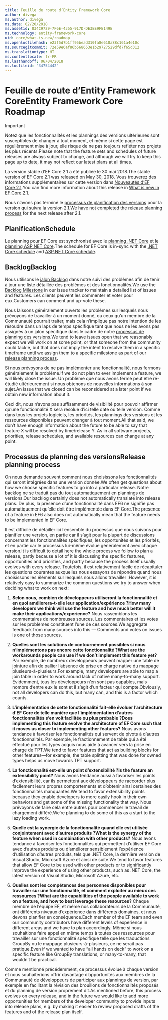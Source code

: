 ```yaml
---
title: Feuille de route d’Entity Framework Core
author: divega
ms.author: divega
ms.date: 02/20/2018
ms.assetid: 834C9729-7F6E-4355-917D-DE3EE9FE149E
ms.technology: entity-framework-core
uid: core/what-is-new/roadmap
ms.openlocfilehash: e23f5d7b1ff95bead310fa8e618a88c161a4e10c
ms.sourcegitcommit: 72e59e6af86b568653e1b29727529dfd7f65d312
ms.translationtype: HT
ms.contentlocale: fr-FR
ms.lasthandoff: 06/04/2018
ms.locfileid: "34754442"
---
```

# <a name="entity-framework-core-roadmap"></a><span data-ttu-id="5a76e-102">Feuille de route d’Entity Framework Core</span><span class="sxs-lookup"><span data-stu-id="5a76e-102">Entity Framework Core Roadmap</span></span>

> [!IMPORTANT]
> <span data-ttu-id="5a76e-103">Notez que les fonctionnalités et les plannings des versions ultérieures sont susceptibles de changer à tout moment, et même si cette page est régulièrement mise à jour, elle risque de ne pas toujours refléter nos projets les plus récents.</span><span class="sxs-lookup"><span data-stu-id="5a76e-103">Please note that the feature sets and schedules of future releases are always subject to change, and although we will try to keep this page up to date, it may not reflect our latest plans at all times.</span></span>

<span data-ttu-id="5a76e-104">La version stable d’EF Core 2.1 a été publiée le 30 mai 2018.</span><span class="sxs-lookup"><span data-stu-id="5a76e-104">The stable version of EF Core 2.1 was released on May 30, 2018.</span></span> <span data-ttu-id="5a76e-105">Vous trouverez des informations supplémentaires sur cette version dans [Nouveautés d’EF Core 2.1](xref:core/what-is-new/ef-core-2.1).</span><span class="sxs-lookup"><span data-stu-id="5a76e-105">You can find more information about this release in [What is new in EF Core 2.1](xref:core/what-is-new/ef-core-2.1).</span></span>

<span data-ttu-id="5a76e-106">Nous n’avons pas terminé le [processus de planification des versions](#release-planning-process) pour la version qui suivra la version 2.1.</span><span class="sxs-lookup"><span data-stu-id="5a76e-106">We have not completed the [release planning process](#release-planning-process) for the next release after 2.1.</span></span>

## <a name="schedule"></a><span data-ttu-id="5a76e-107">Planification</span><span class="sxs-lookup"><span data-stu-id="5a76e-107">Schedule</span></span>

<span data-ttu-id="5a76e-108">Le planning pour EF Core est synchronisé avec le [planning .NET Core](https://github.com/dotnet/core/blob/master/roadmap.md) et le [planning ASP.NET Core](https://github.com/aspnet/Home/wiki/Roadmap).</span><span class="sxs-lookup"><span data-stu-id="5a76e-108">The schedule for EF Core is in-sync with the [.NET Core schedule](https://github.com/dotnet/core/blob/master/roadmap.md) and [ASP.NET Core schedule](https://github.com/aspnet/Home/wiki/Roadmap).</span></span>

## <a name="backlog"></a><span data-ttu-id="5a76e-109">Backlog</span><span class="sxs-lookup"><span data-stu-id="5a76e-109">Backlog</span></span>

<span data-ttu-id="5a76e-110">Nous utilisons le [jalon Backlog](https://github.com/aspnet/EntityFrameworkCore/issues?q=is%3Aopen+is%3Aissue+milestone%3ABacklog+sort%3Areactions-%2B1-desc) dans notre suivi des problèmes afin de tenir à jour une liste détaillée des problèmes et des fonctionnalités.</span><span class="sxs-lookup"><span data-stu-id="5a76e-110">We use the [Backlog Milestone](https://github.com/aspnet/EntityFrameworkCore/issues?q=is%3Aopen+is%3Aissue+milestone%3ABacklog+sort%3Areactions-%2B1-desc) in our issue tracker to maintain a detailed list of issues and features.</span></span> <span data-ttu-id="5a76e-111">Les clients peuvent les commenter et voter pour eux.</span><span class="sxs-lookup"><span data-stu-id="5a76e-111">Customers can comment and up-vote these.</span></span>

<span data-ttu-id="5a76e-112">Nous laissons généralement ouverts les problèmes sur lesquels nous prévoyons de travailler à un moment donné, ou ceux qu’un membre de la Communauté pourrait traiter, mais cela n’implique pas notre intention de les résoudre dans un laps de temps spécifique tant que nous ne les avons pas assignés à un jalon spécifique dans le cadre de notre [processus de planning des versions](#release-planning-process).</span><span class="sxs-lookup"><span data-stu-id="5a76e-112">We tend to leave issues open that we reasonably expect we will work on at some point, or that someone from the community could tackle, but that does not imply the intent to resolve them in a specific timeframe until we assign them to a specific milestone as part of our [release planning process](#release-planning-process).</span></span>

<span data-ttu-id="5a76e-113">Si nous prévoyons de ne pas implémenter une fonctionnalité, nous fermons généralement le problème.</span><span class="sxs-lookup"><span data-stu-id="5a76e-113">If we do not plan to ever implement a feature, we will likely close the issue.</span></span> <span data-ttu-id="5a76e-114">Un problème que nous avons fermé peut être ré-étudié ultérieurement si nous obtenons de nouvelles informations à son sujet.</span><span class="sxs-lookup"><span data-stu-id="5a76e-114">An issue that we closed can be reconsidered at a later point if we obtain new information about it.</span></span>

<span data-ttu-id="5a76e-115">Ceci dit, nous n’avons pas suffisamment de visibilité pour pouvoir affirmer qu’une fonctionnalité X sera résolue d’ici telle date ou telle version. Comme dans tous les projets logiciels, les priorités, les plannings des versions et les ressources disponibles peuvent changer à tout moment.</span><span class="sxs-lookup"><span data-stu-id="5a76e-115">All that said, we don’t have enough information about the future to be able to say that feature X will be resolved by time/release Y. As in all software projects, priorities, release schedules, and available resources can change at any point.</span></span>

## <a name="release-planning-process"></a><span data-ttu-id="5a76e-116">Processus de planning des versions</span><span class="sxs-lookup"><span data-stu-id="5a76e-116">Release planning process</span></span>

<span data-ttu-id="5a76e-117">On nous demande souvent comment nous choisissons les fonctionnalités qui seront intégrées dans une version donnée.</span><span class="sxs-lookup"><span data-stu-id="5a76e-117">We often get questions about how we choose specific features to go into a particular release.</span></span> <span data-ttu-id="5a76e-118">Notre backlog ne se traduit pas du tout automatiquement en plannings de versions.</span><span class="sxs-lookup"><span data-stu-id="5a76e-118">Our backlog certainly does not automatically translate into release plans.</span></span> <span data-ttu-id="5a76e-119">De plus, la présence d’une fonctionnalité dans EF6 ne signifie pas automatiquement qu’elle doit être implémentée dans EF Core.</span><span class="sxs-lookup"><span data-stu-id="5a76e-119">The presence of a feature in EF6 also does not automatically mean that the feature needs to be implemented in EF Core.</span></span>

<span data-ttu-id="5a76e-120">Il est difficile de détailler ici l’ensemble du processus que nous suivons pour planifier une version, en partie car il s’agit pour la plupart de discussions concernant les fonctionnalités spécifiques, les opportunités et les priorités, et en partie car le processus lui-même évolue généralement avec chaque version.</span><span class="sxs-lookup"><span data-stu-id="5a76e-120">It is difficult to detail here the whole process we follow to plan a release, partly because a lot of it is discussing the specific features, opportunities and priorities, and partly because the process itself usually evolves with every release.</span></span> <span data-ttu-id="5a76e-121">Toutefois, il est relativement facile de récapituler les questions courantes auxquelles nous essayons de répondre quand nous choisissons les éléments sur lesquels nous allons travailler :</span><span class="sxs-lookup"><span data-stu-id="5a76e-121">However, it is relatively easy to summarize the common questions we try to answer when deciding what to work on next:</span></span>

1. <span data-ttu-id="5a76e-122">**Selon nous, combien de développeurs utiliseront la fonctionnalité et en quoi améliorera-t-elle leur application/expérience ?**</span><span class="sxs-lookup"><span data-stu-id="5a76e-122">**How many developers we think will use the feature and how much better will it make their applications/experience?**</span></span> <span data-ttu-id="5a76e-123">Nous rassemblons les commentaires de nombreuses sources. Les commentaires et les votes sur les problèmes constituent l’une de ces sources.</span><span class="sxs-lookup"><span data-stu-id="5a76e-123">We aggregate feedback from many sources into this — Comments and votes on issues is one of those sources.</span></span>

2. <span data-ttu-id="5a76e-124">**Quelles sont les solutions de contournement possibles si nous n’implémentons pas encore cette fonctionnalité ?**</span><span class="sxs-lookup"><span data-stu-id="5a76e-124">**What are the workarounds people can use if we don’t implement this feature yet?**</span></span> <span data-ttu-id="5a76e-125">Par exemple, de nombreux développeurs peuvent mapper une table de jointure afin de pallier l’absence de prise en charge native du mappage plusieurs-à-plusieurs.</span><span class="sxs-lookup"><span data-stu-id="5a76e-125">For example, many developers are able to map a join table in order to work around lack of native many-to-many support.</span></span> <span data-ttu-id="5a76e-126">Évidemment, tous les développeurs n’en sont pas capables, mais nombre d’entre eux le sont et il s’agit d’un facteur qui compte.</span><span class="sxs-lookup"><span data-stu-id="5a76e-126">Obviously, not all developers can do this, but many can, and this is a factor which counts.</span></span>

3. <span data-ttu-id="5a76e-127">**L’implémentation de cette fonctionnalité fait-elle évoluer l’architecture d’EF Core de telle manière que l’implémentation d’autres fonctionnalités s’en voit facilitée ou plus probable ?**</span><span class="sxs-lookup"><span data-stu-id="5a76e-127">**Does implementing this feature evolve the architecture of EF Core such that it moves us closer to implementing other features?**</span></span> <span data-ttu-id="5a76e-128">Nous avons tendance à favoriser les fonctionnalités qui servent de pivots à d’autres fonctionnalités. Par exemple, le fractionnement de table qui a été effectué pour les types acquis nous aide à avancer vers la prise en charge de TPT.</span><span class="sxs-lookup"><span data-stu-id="5a76e-128">We tend to favor features that act as building blocks for other features—for example, the table splitting that was done for owned types helps us move towards TPT support.</span></span>

4. <span data-ttu-id="5a76e-129">**La fonctionnalité est-elle un point d’extensibilité ?**</span><span class="sxs-lookup"><span data-stu-id="5a76e-129">**Is the feature an extensibility point?**</span></span> <span data-ttu-id="5a76e-130">Nous avons tendance aussi à favoriser les points d’extensibilité, car ils permettent aux développeurs de raccorder plus facilement leurs propres comportements et d’obtenir ainsi certaines des fonctionnalités manquantes.</span><span class="sxs-lookup"><span data-stu-id="5a76e-130">We tend to favor extensibility points because they enable developers to more easily hook in their own behaviors and get some of the missing functionality that way.</span></span> <span data-ttu-id="5a76e-131">Nous prévoyons de faire cela entre autres pour commencer le travail de chargement différé.</span><span class="sxs-lookup"><span data-stu-id="5a76e-131">We’re planning to do some of this as a start to the lazy loading work.</span></span>

5. <span data-ttu-id="5a76e-132">**Quelle est la synergie de la fonctionnalité quand elle est utilisée conjointement avec d’autres produits ?**</span><span class="sxs-lookup"><span data-stu-id="5a76e-132">**What is the synergy of the feature when used in combination with other products?**</span></span> <span data-ttu-id="5a76e-133">Nous avons tendance à favoriser les fonctionnalités qui permettent d’utiliser EF Core avec d’autres produits ou d’améliorer sensiblement l’expérience d’utilisation d’autres produits, tels que .NET Core, la dernière version de Visual Studio, Microsoft Azure et ainsi de suite.</span><span class="sxs-lookup"><span data-stu-id="5a76e-133">We tend to favor features that allow EF Core to be used with other products or to significantly improve the experience of using other products, such as .NET Core, the latest version of Visual Studio, Microsoft Azure, etc.</span></span>

6. <span data-ttu-id="5a76e-134">**Quelles sont les compétences des personnes disponibles pour travailler sur une fonctionnalité, et comment exploiter au mieux ces ressources ?**</span><span class="sxs-lookup"><span data-stu-id="5a76e-134">**What are the capabilities of the people available to work on a feature, and how to best leverage these resources?**</span></span> <span data-ttu-id="5a76e-135">Chaque membre de l’équipe EF, et même nos collaborateurs de la Communauté, ont différents niveaux d’expérience dans différents domaines, et nous devons planifier en conséquence.</span><span class="sxs-lookup"><span data-stu-id="5a76e-135">Each member of the EF team and even our community contributors have different levels of experience in different areas and we have to plan accordingly.</span></span> <span data-ttu-id="5a76e-136">Même si nous souhaitions faire appel en même temps à toutes ces ressources pour travailler sur une fonctionnalité spécifique telle que les traductions GroupBy ou le mappage plusieurs-à-plusieurs, ce ne serait pas pratique.</span><span class="sxs-lookup"><span data-stu-id="5a76e-136">Even if we wanted to have “all hands on deck” to work on a specific feature like GroupBy translations, or many-to-many, that wouldn’t be practical.</span></span>

<span data-ttu-id="5a76e-137">Comme mentionné précédemment, ce processus évolue à chaque version et nous souhaiterions offrir davantage d’opportunités aux membres de la Communauté de développeurs de participer aux plannings de version, par exemple en facilitant la révision des brouillons de fonctionnalités proposés et du planning de version proprement dit.</span><span class="sxs-lookup"><span data-stu-id="5a76e-137">As mentioned before, this process evolves on every release, and in the future we would like to add more opportunities for members of the developer community to provide inputs into release plans, e.g. by making it easier to review proposed drafts of the features and of the release plan itself.</span></span>
